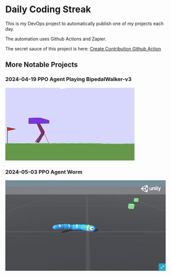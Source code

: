 ﻿# Daily Coding Streak
This is my DevOps project to automatically publish one of my projects each day.

The automation uses Github Actions and Zapier.

The secret sauce of this project is here: [Create Contribution Github Action](.github/workflows/create-contribution.yml)
## More Notable Projects
### 2024-04-19 PPO Agent Playing BipedalWalker-v3
![replay gif](<2024-04-19 PPO BipedalWalker-v3/replay.gif>)
### 2024-05-03 PPO Agent Worm
![replay gif](2024-05-03/replay.gif)
